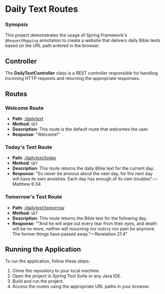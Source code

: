 # Daily Text Routes

### Synopsis

This project demonstrates the usage of Spring Framework's `@RequestMapping` annotation to create a website that delivers daily Bible texts based on the URL path entered in the browser.

## **Controller**

The **DailyTextController** class is a REST controller responsible for handling incoming HTTP requests and returning the appropriate responses.


## Routes

### Welcome Route

- **Path**: [/dailytext](#)
- **Method**: `GET`
- **Description**: This route is the default route that welcomes the user.
- **Response**: "Welcome!"


### Today's Text Route

- **Path**: [/dailytext/today](#)
- **Method**: `GET`
- **Description**: This route returns the daily Bible text for the current day.
- **Response**: "So never be anxious about the next day, for the next day will have its own anxieties. Each day has enough of its own troubles".—Matthew 6:34


### Tomorrow's Text Route

- **Path**: [/dailytext/tomorrow](#)
- **Method**: `GET`
- **Description**: This route returns the Bible text for the following day.
- **Response**: ""And he will wipe out every tear from their eyes, and death will be no more, neither will mourning nor outcry nor pain be anymore. The former things have passed away."—Revelation 21:4"


## Running the Application

To run the application, follow these steps:

1. Clone the repository to your local machine.
2. Open the project in Spring Tool Suite or any Java IDE.
3. Build and run the project.
4. Access the routes using the appropriate URL paths in your browser.

<!-- Feel free to explore the project code and learn more about Spring Framework's `@RequestMapping` annotation and routing in the context of web applications. -->